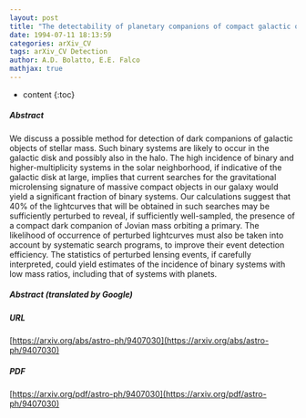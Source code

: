 ```yaml
---
layout: post
title: "The detectability of planetary companions of compact galactic objects from their effects on microlensed lightcurves of distant stars"
date: 1994-07-11 18:13:59
categories: arXiv_CV
tags: arXiv_CV Detection
author: A.D. Bolatto, E.E. Falco
mathjax: true
---
```


* content
{:toc}

##### Abstract
We discuss a possible method for detection of dark companions of galactic objects of stellar mass. Such binary systems are likely to occur in the galactic disk and possibly also in the halo. The high incidence of binary and higher-multiplicity systems in the solar neighborhood, if indicative of the galactic disk at large, implies that current searches for the gravitational microlensing signature of massive compact objects in our galaxy would yield a significant fraction of binary systems. Our calculations suggest that 40% of the lightcurves that will be obtained in such searches may be sufficiently perturbed to reveal, if sufficiently well-sampled, the presence of a compact dark companion of Jovian mass orbiting a primary. The likelihood of occurrence of perturbed lightcurves must also be taken into account by systematic search programs, to improve their event detection efficiency. The statistics of perturbed lensing events, if carefully interpreted, could yield estimates of the incidence of binary systems with low mass ratios, including that of systems with planets.

##### Abstract (translated by Google)


##### URL
[https://arxiv.org/abs/astro-ph/9407030](https://arxiv.org/abs/astro-ph/9407030)

##### PDF
[https://arxiv.org/pdf/astro-ph/9407030](https://arxiv.org/pdf/astro-ph/9407030)

